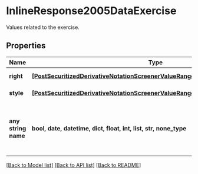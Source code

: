 # InlineResponse2005DataExercise

Values related to the exercise.

## Properties
Name | Type | Description | Notes
------------ | ------------- | ------------- | -------------
**right** | [**[PostSecuritizedDerivativeNotationScreenerValueRangesGetDataExerciseRightItems]**](PostSecuritizedDerivativeNotationScreenerValueRangesGetDataExerciseRightItems.md) | Exercise right. | [optional] 
**style** | [**[PostSecuritizedDerivativeNotationScreenerValueRangesGetDataExerciseStyleItems]**](PostSecuritizedDerivativeNotationScreenerValueRangesGetDataExerciseStyleItems.md) | Exercise style. | [optional] 
**any string name** | **bool, date, datetime, dict, float, int, list, str, none_type** | any string name can be used but the value must be the correct type | [optional]

[[Back to Model list]](../README.md#documentation-for-models) [[Back to API list]](../README.md#documentation-for-api-endpoints) [[Back to README]](../README.md)


